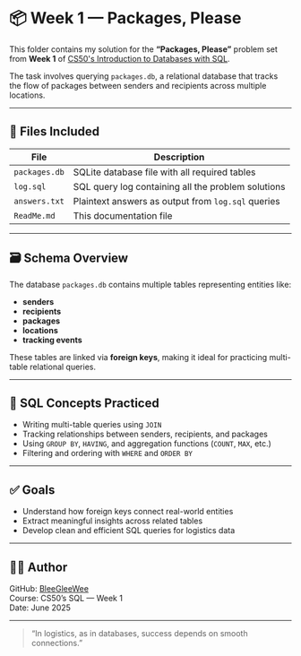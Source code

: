 # 📦 Week 1 — Packages, Please

This folder contains my solution for the **“Packages, Please”** problem set from **Week 1** of [CS50's Introduction to Databases with SQL](https://cs50.harvard.edu/sql/).

The task involves querying `packages.db`, a relational database that tracks the flow of packages between senders and recipients across multiple locations.

---

## 📁 Files Included

| File         | Description                                    |
|--------------|------------------------------------------------|
| `packages.db`| SQLite database file with all required tables  |
| `log.sql`    | SQL query log containing all the problem solutions |
| `answers.txt`| Plaintext answers as output from `log.sql` queries |
| `ReadMe.md`  | This documentation file                        |

---

## 🗃️ Schema Overview

The database `packages.db` contains multiple tables representing entities like:
- **senders**
- **recipients**
- **packages**
- **locations**
- **tracking events**

These tables are linked via **foreign keys**, making it ideal for practicing multi-table relational queries.

---

## 🧠 SQL Concepts Practiced

- Writing multi-table queries using `JOIN`
- Tracking relationships between senders, recipients, and packages
- Using `GROUP BY`, `HAVING`, and aggregation functions (`COUNT`, `MAX`, etc.)
- Filtering and ordering with `WHERE` and `ORDER BY`

---

## ✅ Goals

- Understand how foreign keys connect real-world entities
- Extract meaningful insights across related tables
- Develop clean and efficient SQL queries for logistics data

---

## 👩‍💻 Author

GitHub: [BleeGleeWee](https://github.com/BleeGleeWee)  
Course: CS50’s SQL — Week 1  
Date: June 2025

---

> “In logistics, as in databases, success depends on smooth connections.”

